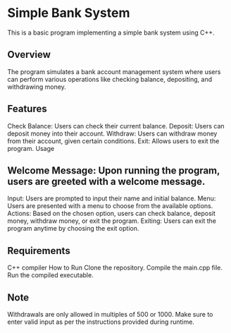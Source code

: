 # Simple Bank System
This is a basic program implementing a simple bank system using C++.

## Overview
The program simulates a bank account management system where users can perform various operations like checking balance, depositing, and withdrawing money.

## Features
Check Balance: Users can check their current balance.
Deposit: Users can deposit money into their account.
Withdraw: Users can withdraw money from their account, given certain conditions.
Exit: Allows users to exit the program.
Usage
## Welcome Message: Upon running the program, users are greeted with a welcome message.
Input: Users are prompted to input their name and initial balance.
Menu: Users are presented with a menu to choose from the available options.
Actions: Based on the chosen option, users can check balance, deposit money, withdraw money, or exit the program.
Exiting: Users can exit the program anytime by choosing the exit option.
## Requirements
C++ compiler
How to Run
Clone the repository.
Compile the main.cpp file.
Run the compiled executable.
## Note
Withdrawals are only allowed in multiples of 500 or 1000.
Make sure to enter valid input as per the instructions provided during runtime.
